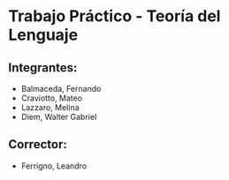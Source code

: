 # Trabajo Práctico - Teoría del Lenguaje

## Integrantes:
- Balmaceda, Fernando
- Craviotto, Mateo
- Lazzaro, Melina
- Diem, Walter Gabriel

## Corrector:
- Ferrigno, Leandro
